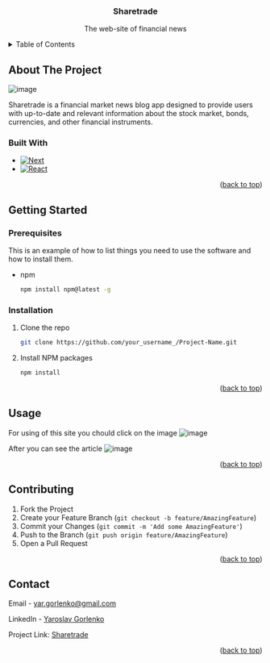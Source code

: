 
<a name="readme-top"></a>

  <h3 align="center">Sharetrade</h3>

  <p align="center">
    The web-site of financial news
    <br />
</div>

<details>
  <summary>Table of Contents</summary>
  <ol>
    <li>
      <a href="#about-the-project">About The Project</a>
      <ul>
        <li><a href="#built-with">Built With</a></li>
      </ul>
    </li>
    <li>
      <a href="#getting-started">Getting Started</a>
      <ul>
        <li><a href="#prerequisites">Prerequisites</a></li>
        <li><a href="#installation">Installation</a></li>
      </ul>
    </li>
    <li><a href="#usage">Usage</a></li>
    <li><a href="#contributing">Contributing</a></li>
    <li><a href="#contact">Contact</a></li>
  </ol>
</details>



<!-- ABOUT THE PROJECT -->
## About The Project
![image](https://github.com/WarriorOFlonelinesS/financial_market_news_blog/assets/98014616/a928b680-19a5-4718-b198-8fce7da8f994)


Sharetrade is a financial market news blog app designed to provide users with up-to-date and relevant information about the stock market, bonds, currencies, and other financial instruments.


### Built With

* [![Next][Next.js]][Next-url]
* [![React][React.js]][React-url]

<p align="right">(<a href="#readme-top">back to top</a>)</p>



<!-- GETTING STARTED -->
## Getting Started
### Prerequisites

This is an example of how to list things you need to use the software and how to install them.
* npm
  ```sh
  npm install npm@latest -g
  ```

### Installation

1. Clone the repo
   ```sh
   git clone https://github.com/your_username_/Project-Name.git
   ```
2. Install NPM packages
   ```sh
   npm install
   ```

<p align="right">(<a href="#readme-top">back to top</a>)</p>

## Usage

For using of this site you chould click on the image
![image](https://github.com/WarriorOFlonelinesS/financial_market_news_blog/assets/98014616/a928b680-19a5-4718-b198-8fce7da8f994)

After you can see the article
![image](https://github.com/WarriorOFlonelinesS/financial_market_news_blog/assets/98014616/3778999b-6fe3-491c-ac2c-968e2eb3be71)


<p align="right">(<a href="#readme-top">back to top</a>)</p>

## Contributing

1. Fork the Project
2. Create your Feature Branch (`git checkout -b feature/AmazingFeature`)
3. Commit your Changes (`git commit -m 'Add some AmazingFeature'`)
4. Push to the Branch (`git push origin feature/AmazingFeature`)
5. Open a Pull Request

<p align="right">(<a href="#readme-top">back to top</a>)</p>

## Contact

Email - yar.gorlenko@gmail.com

LinkedIn - [Yaroslav Gorlenko](https://www.linkedin.com/in/yaroslav-gorlenko-a6bb60297/)

Project Link: [Sharetrade](https://github.com/WarriorOFlonelinesS/financial_market_news_blog)

<p align="right">(<a href="#readme-top">back to top</a>)</p>

[product-screenshot]: images/screenshot.png
[Next.js]: https://img.shields.io/badge/next.js-000000?style=for-the-badge&logo=nextdotjs&logoColor=white
[Next-url]: https://nextjs.org/
[React.js]: https://img.shields.io/badge/React-20232A?style=for-the-badge&logo=react&logoColor=61DAFB
[React-url]: https://reactjs.org/
